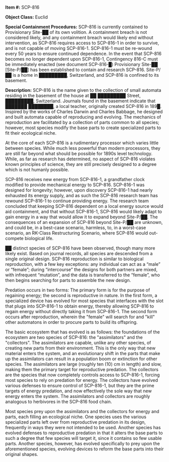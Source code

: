 **Item #:** SCP-816

**Object Class:** Euclid

**Special Containment Procedures:** SCP-816 is currently contained to Provisionary Site-██ of its own volition. A containment breach is not considered likely, and any containment breach would likely end without intervention, as SCP-816 requires access to SCP-816-1 in order to survive, and is not capable of moving SCP-816-1. SCP-816-1 must be re-wound every 50 years to ensure continued dependence. In the event that SCP-816 becomes no longer dependent upon SCP-816-1, Contingency 816-C must be immediately enacted (see document SCP-816-█) Provisionary Site-██ \[Site-P/██\] has been established to contain and research SCP-816. Site-P/██ is a home in █████████, Switzerland, and SCP-816 is confined to its basement.

**Description:** SCP-816 is the name given to the collection of small automata residing in the basement of the house at ██ █████████ Street, █████████, Switzerland. Journals found in the basement indicate that ███████ ████████, a local teacher, originally created SCP-816 in 189█. Inspired by the works of Charles Darwin and Charles Babbage, he designed and built automata capable of reproducing and evolving. The mechanics of reproduction are facilitated by a collection of parts common to all species; however, most species modify the base parts to create specialized parts to fit their ecological niche.

At the core of each SCP-816 is a rudimentary processor which varies little between species. While much less powerful than modern processors, they are still far beyond what should be possible for 1890s level technology. While, as far as research has determined, no aspect of SCP-816 violates known principles of science, they are still precisely designed to a degree which is not humanly possible.

SCP-816 receives new energy from SCP-816-1, a grandfather clock modified to provide mechanical energy to SCP-816. SCP-816-1 was designed for longevity; however, upon discovery SCP-816-1 had nearly exhausted its energy supply, and as such the SCP-816 research team has rewound SCP-816-1 to continue providing energy. The research team concluded that keeping SCP-816 dependent on a local energy source would aid containment, and that without SCP-816-1, SCP-816 would likely adapt to gain energy in a way that would allow it to expand beyond Site-P/██. The consequences of an expansion of SCP-816 beyond Site-P/██ are unknown, and could be, in a best-case scenario, harmless, to, in a worst-case scenario, an RK-Class Restructuring Scenario, where SCP-816 would out-compete biological life.

██ distinct species of SCP-816 have been observed, though many more likely exist. Based on journal records, all species are descended from a single original design. SCP-816 reproduction is similar to biological reproduction, with a few key exceptions: any individual can act as a “male” or “female”; during “intercourse” the designs for both partners are mixed, with infrequent “mutation”, and the data is transferred to the “female”, who then begins searching for parts to assemble the new design.

Predation occurs in two forms: The primary form is for the purpose of regaining energy; the second is reproductive in nature. In the first form, a specialized device has evolved for most species that interfaces with the slot that plugs into SCP-816-1 to obtain energy, thereby allowing SCP-816 to regain energy without directly taking it from SCP-816-1. The second form occurs after reproduction, wherein the "female" will search for and "kill" other automatons in order to procure parts to build its offspring.

The basic ecosystem that has evolved is as follows: the foundations of the ecosystem are two species of SCP-816: the "assimilators" and the "collectors". The assimilators are capable, unlike any other species, of creating new parts from their environment. This is the only way that new material enters the system, and an evolutionary shift in the parts that make up the assimilators can result in a population boom or extinction for other species. The assimilators are large (roughly ten (10) cm in length) and slow, making them the primary target for reproductive predation. The collectors are the species that now completely controls access to SCP-816-1, forcing most species to rely on predation for energy. The collectors have evolved various defenses to ensure control of SCP-816-1, but they are the prime targets of energy predation, and now effectively the sole way that new energy enters the system. The assimilators and collectors are roughly analogous to herbivores in the SCP-816 food chain.

Most species prey upon the assimilators and the collectors for energy and parts, each filling an ecological niche. One species uses the various specialized parts left over from reproductive predation in its design, frequently in ways they were not intended to be used. Another species has evolved defenses to reproductive predation in that it alters the base parts to such a degree that few species will target it, since it contains so few usable parts. Another species, however, has evolved specifically to prey upon the aforementioned species, evolving devices to reform the base parts into their original shapes.